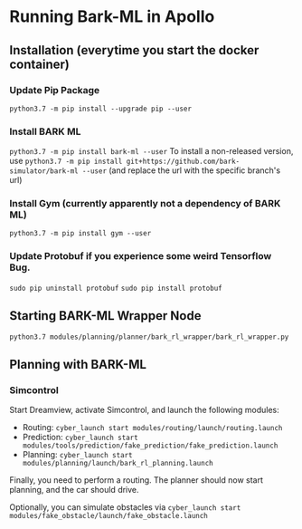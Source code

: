 # Running Bark-ML in Apollo

## Installation (everytime you start the docker container)
### Update Pip Package
`python3.7 -m pip install --upgrade pip --user`
### Install BARK ML
`python3.7 -m pip install bark-ml --user`
To install a non-released version, use `python3.7 -m pip install git+https://github.com/bark-simulator/bark-ml --user` (and replace the url with the specific branch's url)
### Install Gym (currently apparently not a dependency of BARK ML)
`python3.7 -m pip install gym --user`
### Update Protobuf if you experience some weird Tensorflow Bug.
`sudo pip uninstall protobuf`
`sudo pip install protobuf`


## Starting BARK-ML Wrapper Node
`python3.7 modules/planning/planner/bark_rl_wrapper/bark_rl_wrapper.py`

## Planning with BARK-ML

### Simcontrol

Start Dreamview, activate Simcontrol, and launch the following modules:

- Routing: `cyber_launch start modules/routing/launch/routing.launch`
- Prediction: `cyber_launch start modules/tools/prediction/fake_prediction/fake_prediction.launch`
- Planning: `cyber_launch start modules/planning/launch/bark_rl_planning.launch`

Finally, you need to perform a routing. The planner should now start planning, and the car should drive.

Optionally, you can simulate obstacles via `cyber_launch start modules/fake_obstacle/launch/fake_obstacle.launch`